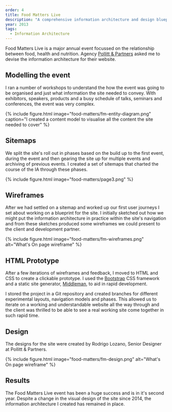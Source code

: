 ```yaml
---
order: 4
title: Food Matters Live
description: "A comprehensive information architecture and design blueprint for the Food Matters conference and its ongoing knowledge bank"
year: 2013
tags:
  - Information Architecture
---
```


Food Matters Live is a major annual event focussed on the relationship between food, health and nutrition. Agency [Pollitt & Partners][pollitt] asked me to devise the information architecture for their website.

## Modelling the event

I ran a number of workshops to understand the how the event was going to be organised and just what information the site needed to convey. With exhibitors, speakers, products and a busy schedule of talks, seminars and conferences, the event was very complex.

{% include figure.html
  image="food-matters/fm-entity-diagram.png"
  caption="I created a content model to visualise all the content the site needed to cover" %}

## Sitemaps

We split the site's roll out in phases based on the build up to the first event, during the event and then gearing the site up for multiple events and archiving of previous events. I created a set of sitemaps that charted the course of the IA through these phases.

{% include figure.html image="food-matters/page3.png" %}

## Wireframes

After we had settled on a sitemap and worked up our first user journeys I set about working on a blueprint for the site. I initially sketched out how we might put the information architecture in practice within the site's navigation and from these sketches produced some wireframes we could present to the client and development partner.


{% include figure.html image="food-matters/fm-wireframes.png" alt="What's On page wireframe" %}

## HTML Prototype

After a few iterations of wireframes and feedback, I moved to HTML and CSS to create a clickable prototype. I used the [Bootstrap][bootstrap] CSS framework and a static site generator, [Middleman][middleman], to aid in rapid development.

I stored the project in a Git repository and created branches for different experimental layouts, navigation models and phases. This allowed us to iterate on a working and understandable website all the way through and the client was thrilled to be able to see a real working site come together in such rapid time.

## Design

The designs for the site were created by Rodrigo Lozano, Senior Designer at Pollitt & Partners.

{% include figure.html image="food-matters/fm-design.png" alt="What's On page wireframe" %}

## Results

The Food Matters Live event has been a huge success and is in it's second year. Despite a change in the visual design of the site since 2014, the information architecture I created has remained in place.

[food matters]: http://www.foodmatterslive.com/
[pollitt]: http://www.bostockandpollitt.com/
[bootstrap]: http://getbootstrap.com
[middleman]: https://middlemanapp.com

